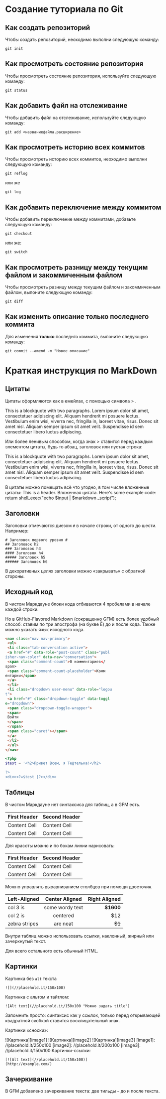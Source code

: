 # Создание туториала по Git

## Как создать репозиторий

Чтобы создать репозиторий, неоходимо выполни следующую команду:

```
git init
```

## Как просмотреть состояние репозитория

Чтобы просмотреть
состояние 
репозитория, используйте 
следующую команду:

```
git status
```

## Как добавить файл на отслеживание

Чтобы добавить файл на отслеживание, используйте следующую команду:

```
git add <названиефайла.расширение>
```

## Как просмотреть историю всех коммитов

Чтобы просмотреть 
историю всех
коммитов, неоходимо выполни 
следующую команду:

```
git reflog
```
или же

```
git log
```

## Как добавить переключение между коммитом

Чтобы добавить переключение между коммитами, добавьте следующую команду:

```
git checkout
```

или же:

```
git switch
```

## Как просмотреть разницу между текущим файлом и закоммиченным файлом

Чтобы просмотреть 
разницу между 
текущим файлом и
закоммиченным 
файлом, выпоните следующую команду:

```
git diff
```

## Как изменить описание только последнего коммита

Для изменения **только** последнго коммита, выпоните 
следующую команду:

```
git commit --amend -m "Новое описание"
```


# Краткая инструкция по MarkDown

## Цитаты

Цитаты оформляются как в емейлах, с помощью символа > .

This is a blockquote with two paragraphs. Lorem ipsum dolor
sit amet, consectetuer adipiscing elit. Aliquam hendrerit mi
posuere lectus. Vestibulum enim wisi, viverra nec, fringilla in,
laoreet vitae, risus.
Donec sit amet nisl. Aliquam semper ipsum sit amet velit.
Suspendisse id sem consectetuer libero luctus adipiscing.

Или более ленивым способом, когда знак > ставится перед каждым
элементом цитаты, будь то абзац, заголовок или пустая строка:

This is a blockquote with two paragraphs. Lorem ipsum dolor
sit amet, consectetuer adipiscing elit. Aliquam hendrerit mi
posuere lectus. Vestibulum enim wisi, viverra nec, fringilla in,
laoreet vitae, risus.
Donec sit amet nisl. Aliquam semper ipsum sit amet velit.
Suspendisse id sem consectetuer libero luctus adipiscing.

В цитаты можно помещать всё что угодно, в том числе вложенные
цитаты:
This is a header.
Вложенная цитата.
Here's some example code:
return shell_exec("echo $input | $markdown
_script");

## Заголовки

Заголовки отмечаются диезом `#` в начале строки, от
одного до шести. Например:

```
# Заголовок первого уровня #
## Заголовок h2
### Заголовок h3
#### Заголовок h4
##### Заголовок h5
###### Заголовок h6
```

В декоративных целях заголовки можно «закрывать» с
обратной стороны.

## Исходный код

В чистом Маркдауне блоки кода отбиваются 4 пробелами в начале
каждой строки.

Но в GitHub-Flavored Markdown (сокращенно GFM) есть более
удобный способ: ставим по три апострофа (на букве Ё) до и после
кода. Также можно указать язык исходного кода.

```HTML
<nav class="nav nav-primary">
 <ul>
 <li class="tab-conversation active">
 <a href="#" data-role="post-count" class="publ
isher-nav-color" data-nav="conversation">
 <span class="comment-count">0 комментариев</
span>
 <span class="comment-count-placeholder">Комм
ентарии</span>
 </a>
 </li>
 <li class="dropdown user-menu" data-role="logou
t">
 <a href="#" class="dropdown-toggle" data-toggl
e="dropdown">
 <span class="dropdown-toggle-wrapper">
 <span>
 Войти
 </span>
 </span>
 <span class="caret"></span>
 </a>
 </li>
 </ul>
</nav>
```
```php
<?php
$test = '<h2>Привет Всем, я Тефтелька!</h2>

?>
<div><?=$test |?></div>
```

## Таблицы

В чистом Маркдауне нет синтаксиса для таблиц, а в GFM
есть.

First Header | Second Header
------------- | -------------
Content Cell | Content Cell
Content Cell | Content Cell

Для красоты можно и по бокам линии нарисовать:

| First Header | Second Header |
| ------------- | ------------- |
| Content Cell | Content Cell |
| Content Cell | Content Cell |

Можно управлять выравниванием столбцов при помощи
двоеточия.

| Left-Aligned | Center Aligned | Right Aligned |
|:------------- |:---------------:| -------------:|
| col 3 is | some wordy text | **$1600** |
| col 2 is | centered | $12 |
| zebra stripes | are neat | ~~$1~~ |

Внутри таблиц можно использовать ссылки, наклонный,
жирный или зачеркнутый текст.

Для всего остального есть обычный HTML.

## Картинки

Картинка без `alt` текста

```
![](//placehold.it/150x100)
```

Картинка с альтом и тайтлом:

```
![Alt text](//placehold.it/150x100 "Можно задать title")
```

Запомнить просто: синтаксис как у ссылок, только перед
открывающей квадратной скобкой ставится восклицательный
знак.

Картинки «сноски»:

![Картинка][image1]
![Картинка][image2]
![Картинка][image3]
[image1]: //placehold.it/250x100
[image2]: //placehold.it/200x100
[image3]: //placehold.it/150x100
Картинки-ссылки:

```
[![Alt text](//placehold.it/150x100)]
(http://example.com/)
```

## Зачеркивание

В GFM добавлено зачеркивание текста: две тильды `~` до и
после текста.
